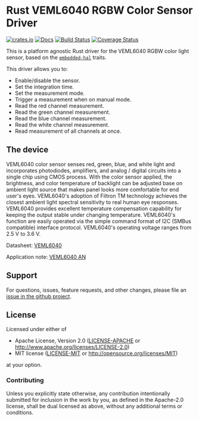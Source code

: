 # Rust VEML6040 RGBW Color Sensor Driver

[![crates.io](https://img.shields.io/crates/v/veml6040.svg)](https://crates.io/crates/veml6040)
[![Docs](https://docs.rs/veml6040/badge.svg)](https://docs.rs/veml6040)
[![Build Status](https://travis-ci.org/eldruin/veml6040-rs.svg?branch=master)](https://travis-ci.org/eldruin/veml6040-rs)
[![Coverage Status](https://coveralls.io/repos/github/eldruin/veml6040-rs/badge.svg?branch=master)](https://coveralls.io/github/eldruin/veml6040-rs?branch=master)

This is a platform agnostic Rust driver for the VEML6040 RGBW color light
sensor, based on the [`embedded-hal`] traits.

[`embedded-hal`]: https://github.com/rust-embedded/embedded-hal

This driver allows you to:
- Enable/disable the sensor.
- Set the integration time.
- Set the measurement mode.
- Trigger a measurement when on manual mode.
- Read the red channel measurement.
- Read the green channel measurement.
- Read the blue channel measurement.
- Read the white channel measurement.
- Read measurement of all channels at once.

## The device

VEML6040 color sensor senses red, green, blue, and white light and
incorporates photodiodes, amplifiers, and analog / digital circuits into a
single chip using CMOS process. With the color sensor applied, the
brightness, and color temperature of backlight can be adjusted base on
ambient light source that makes panel looks more comfortable for end
user's eyes. VEML6040's adoption of Filtron TM technology achieves the
closest ambient light spectral sensitivity to real human eye responses.
VEML6040 provides excellent temperature compensation capability for keeping
the output stable under changing temperature. VEML6040's function are
easily operated via the simple command format of I2C (SMBus compatible)
interface protocol. VEML6040's operating voltage ranges from 2.5 V to 3.6 V.

Datasheet: [VEML6040](https://www.vishay.com/docs/84276/veml6040.pdf)

Application note: [VEML6040 AN](https://www.vishay.com/docs/84331/designingveml6040.pdf)

## Support

For questions, issues, feature requests, and other changes, please file an
[issue in the github project](https://github.com/eldruin/isl29125-rs/issues).

## License

Licensed under either of

 * Apache License, Version 2.0 ([LICENSE-APACHE](LICENSE-APACHE) or
   http://www.apache.org/licenses/LICENSE-2.0)
 * MIT license ([LICENSE-MIT](LICENSE-MIT) or
   http://opensource.org/licenses/MIT)
   
at your option.

### Contributing

Unless you explicitly state otherwise, any contribution intentionally submitted
for inclusion in the work by you, as defined in the Apache-2.0 license, shall
be dual licensed as above, without any additional terms or conditions.

